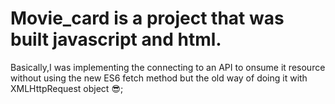 # Movie_card is a project that was built javascript and html.
Basically,I was implementing the connecting to an API to onsume it resource without using the new ES6 fetch method but the old way of doing it with  XMLHttpRequest object 😎;
